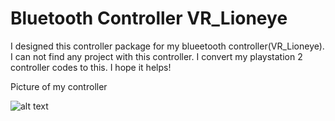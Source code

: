 # Bluetooth Controller VR_Lioneye
I designed this controller package for my blueetooth controller(VR_Lioneye). I can not find any project with this controller. I convert my playstation 2 controller codes to this. I hope it helps!


Picture of my controller

![alt text](https://raw.githubusercontent.com/malisasmaz/Bluetooth_Controller_VR_Lioneye/master/images.jpg)


